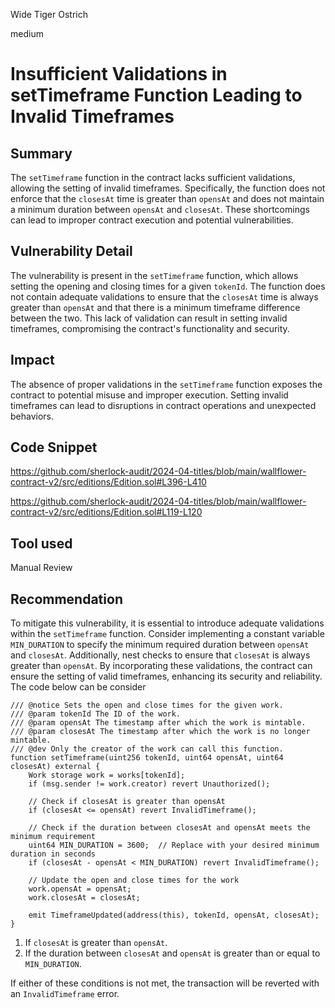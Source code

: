 Wide Tiger Ostrich

medium

# Insufficient Validations in setTimeframe Function Leading to Invalid Timeframes

## Summary

The `setTimeframe` function in the contract lacks sufficient validations, allowing the setting of invalid timeframes. Specifically, the function does not enforce that the `closesAt` time is greater than `opensAt` and does not maintain a minimum duration between `opensAt` and `closesAt`. These shortcomings can lead to improper contract execution and potential vulnerabilities.


## Vulnerability Detail

The vulnerability is present in the `setTimeframe` function, which allows setting the opening and closing times for a given `tokenId`. The function does not contain adequate validations to ensure that the `closesAt` time is always greater than `opensAt` and that there is a minimum timeframe difference between the two. This lack of validation can result in setting invalid timeframes, compromising the contract's functionality and security.

## Impact

The absence of proper validations in the `setTimeframe` function exposes the contract to potential misuse and improper execution. Setting invalid timeframes can lead to disruptions in contract operations and unexpected behaviors.



## Code Snippet

https://github.com/sherlock-audit/2024-04-titles/blob/main/wallflower-contract-v2/src/editions/Edition.sol#L396-L410

https://github.com/sherlock-audit/2024-04-titles/blob/main/wallflower-contract-v2/src/editions/Edition.sol#L119-L120


## Tool used

Manual Review

## Recommendation

To mitigate this vulnerability, it is essential to introduce adequate validations within the `setTimeframe` function. Consider implementing a constant variable `MIN_DURATION` to specify the minimum required duration between `opensAt` and `closesAt`. Additionally, nest checks to ensure that `closesAt` is always greater than `opensAt`. By incorporating these validations, the contract can ensure the setting of valid timeframes, enhancing its security and reliability.
The code below can be consider 

```solidity
/// @notice Sets the open and close times for the given work.
/// @param tokenId The ID of the work.
/// @param opensAt The timestamp after which the work is mintable.
/// @param closesAt The timestamp after which the work is no longer mintable.
/// @dev Only the creator of the work can call this function.
function setTimeframe(uint256 tokenId, uint64 opensAt, uint64 closesAt) external {
    Work storage work = works[tokenId];
    if (msg.sender != work.creator) revert Unauthorized();

    // Check if closesAt is greater than opensAt
    if (closesAt <= opensAt) revert InvalidTimeframe();

    // Check if the duration between closesAt and opensAt meets the minimum requirement
    uint64 MIN_DURATION = 3600;  // Replace with your desired minimum duration in seconds
    if (closesAt - opensAt < MIN_DURATION) revert InvalidTimeframe();

    // Update the open and close times for the work
    work.opensAt = opensAt;
    work.closesAt = closesAt;

    emit TimeframeUpdated(address(this), tokenId, opensAt, closesAt);
}
```

1. If `closesAt` is greater than `opensAt`.
2. If the duration between `closesAt` and `opensAt` is greater than or equal to `MIN_DURATION`.

If either of these conditions is not met, the transaction will be reverted with an `InvalidTimeframe` error.

